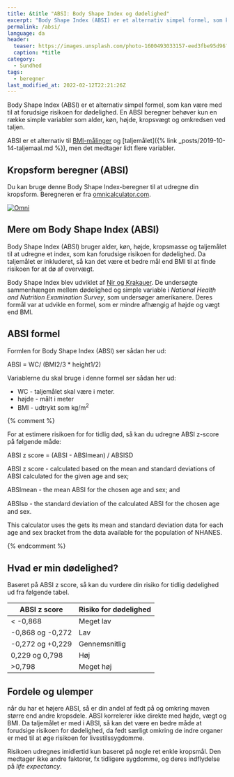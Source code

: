 ```yaml
---
title: &title "ABSI: Body Shape Index og dødelighed"
excerpt: "Body Shape Index (ABSI) er et alternativ simpel formel, som kan være med til at forudsige risikoen for dødelighed. En ABSI beregner behøver kun en række simple variabler som alder, køn, højde, kropsvægt og omkredsen ved taljen."
permalink: /absi/
language: da
header:
  teaser: https://images.unsplash.com/photo-1600493033157-eed3fbe95d96?ixlib=rb-1.2.1&ixid=MnwxMjA3fDB8MHxwaG90by1wYWdlfHx8fGVufDB8fHx8&auto=format&fit=crop&w=400&q=5
  caption: *title
category:
  - Sundhed
tags:
  - beregner
last_modified_at: 2022-02-12T22:21:26Z
---
```


Body Shape Index (ABSI) er et alternativ simpel formel, som kan være med til at forudsige risikoen for dødelighed. En ABSI beregner behøver kun en række simple variabler som alder, køn, højde, kropsvægt og omkredsen ved taljen.

ABSI er et alternativ til [BMI-målinger](/bmi/) og [taljemålet]({% link _posts/2019-10-14-taljemaal.md %}), men det medtager lidt flere variabler.

## Kropsform beregner (ABSI)

Du kan bruge denne Body Shape Index-beregner til at udregne din kropsform. Beregneren er fra [omnicalculator.com](https://www.omnicalculator.com/health/a-body-shape-index).

<div class="omni-calculator" data-calculator="health/a-body-shape-index" data-width="600" data-config='{}' data-currency="DKK" data-show-row-controls="false" data-version="3" data-t="1645507978606">
  <div class="omni-calculator-header"></div>
  <div class="omni-calculator-footer">
    <a href="https://www.omnicalculator.com/health/a-body-shape-index" target="_blank"><img alt="Omni" class="omni-calculator-logo" src="https://cdn.omnicalculator.com/embed/omni-calculator-logo-long.svg" /></a>
  </div>
</div>
<script async src="https://cdn.omnicalculator.com/sdk.js"></script>

## Mere om Body Shape Index (ABSI)

Body Shape Index (ABSI) bruger alder, køn, højde, kropsmasse og taljemålet til at udregne et index, som kan forudsige risikoen for dødelighed. Da taljemålet er inkluderet, så kan det være et bedre mål end BMI til at finde risikoen for at dø af overvægt.

Body Shape Index blev udviklet af [Nir og Krakauer](https://journals.plos.org/plosone/article?id=10.1371/journal.pone.0039504#s5). De undersøgte sammenhængen mellem dødelighed og simple variable i _National Health and Nutrition Examination Survey_, som undersøger amerikanere. Deres formål var at udvikle en formel, som er mindre afhængig af højde og vægt end BMI.

## ABSI formel

Formlen for Body Shape Index (ABSI) ser sådan her ud:

ABSI = WC/ (BMI2/3 * height1/2)

Variablerne du skal bruge i denne formel ser sådan her ud:

- WC - taljemålet skal være i meter.
- højde - målt i meter
- BMI - udtrykt som kg/m<sup>2</sup>

{% comment %}

For at estimere risikoen for for tidlig død, så kan du udregne ABSI z-score på følgende måde:

ABSI z score = (ABSI - ABSImean) / ABSISD


ABSI z score - calculated based on the mean and standard deviations of ABSI calculated for the given age and sex;

ABSImean - the mean ABSI for the chosen age and sex; and

ABSIsᴅ - the standard deviation of the calculated ABSI for the chosen age and sex.

This calculator uses the gets its mean and standard deviation data for each age and sex bracket from the data available for the population of NHANES.

{% endcomment %}

## Hvad er min dødelighed?

Baseret på ABSI z score, så kan du vurdere din risiko for tidlig dødelighed ud fra følgende tabel.

| ABSI z score | Risiko for dødelighed |
|-|-|
| < -0,868 | Meget lav |
| -0,868 og -0,272 | Lav |
| -0,272 og +0,229 | Gennemsnitlig |
| 0,229 og 0,798 | Høj |
| >0,798 | Meget høj |

## Fordele og ulemper

når du har et højere ABSI, så er din andel af fedt på og omkring maven større end andre kropsdele. ABSI korrelerer ikke direkte med højde, vægt og BMI. Da taljemålet er med i ABSI, så kan det være en bedre måde at forudsige risikoen for dødelighed, da fedt særligt omkring de indre organer er med til at øge risikoen for livsstilssygdomme.

Risikoen udregnes imidlertid kun baseret på nogle ret enkle kropsmål. Den medtager ikke andre faktorer, fx tidligere sygdomme, og deres indflydelse på _life expectancy_.
